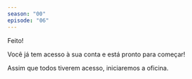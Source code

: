 ```yaml
---
season: "00"
episode: "06"
---
```

Feito!

Você já tem acesso à sua conta e está pronto para começar!

Assim que todos tiverem acesso, iniciaremos a oficina.